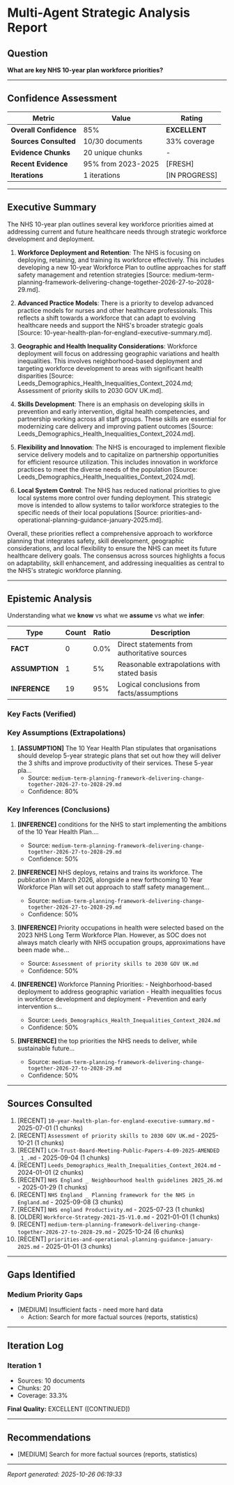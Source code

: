 # Multi-Agent Strategic Analysis Report

## Question
**What are key NHS 10-year plan workforce priorities?**

---

## Confidence Assessment

| Metric | Value | Rating |
|--------|-------|--------|
| **Overall Confidence** | 85% | **EXCELLENT** |
| **Sources Consulted** | 10/30 documents | 33% coverage |
| **Evidence Chunks** | 20 unique chunks | - |
| **Recent Evidence** | 95% from 2023-2025 | [FRESH] |
| **Iterations** | 1 iterations | [IN PROGRESS] |

---

## Executive Summary

The NHS 10-year plan outlines several key workforce priorities aimed at addressing current and future healthcare needs through strategic workforce development and deployment. 

1. **Workforce Deployment and Retention**: The NHS is focusing on deploying, retaining, and training its workforce effectively. This includes developing a new 10-year Workforce Plan to outline approaches for staff safety management and retention strategies [Source: medium-term-planning-framework-delivering-change-together-2026-27-to-2028-29.md].

2. **Advanced Practice Models**: There is a priority to develop advanced practice models for nurses and other healthcare professionals. This reflects a shift towards a workforce that can adapt to evolving healthcare needs and support the NHS's broader strategic goals [Source: 10-year-health-plan-for-england-executive-summary.md].

3. **Geographic and Health Inequality Considerations**: Workforce deployment will focus on addressing geographic variations and health inequalities. This involves neighborhood-based deployment and targeting workforce development to areas with significant health disparities [Source: Leeds_Demographics_Health_Inequalities_Context_2024.md; Assessment of priority skills to 2030 GOV UK.md].

4. **Skills Development**: There is an emphasis on developing skills in prevention and early intervention, digital health competencies, and partnership working across all staff groups. These skills are essential for modernizing care delivery and improving patient outcomes [Source: Leeds_Demographics_Health_Inequalities_Context_2024.md].

5. **Flexibility and Innovation**: The NHS is encouraged to implement flexible service delivery models and to capitalize on partnership opportunities for efficient resource utilization. This includes innovation in workforce practices to meet the diverse needs of the population [Source: Leeds_Demographics_Health_Inequalities_Context_2024.md].

6. **Local System Control**: The NHS has reduced national priorities to give local systems more control over funding deployment. This strategic move is intended to allow systems to tailor workforce strategies to the specific needs of their local populations [Source: priorities-and-operational-planning-guidance-january-2025.md].

Overall, these priorities reflect a comprehensive approach to workforce planning that integrates safety, skill development, geographic considerations, and local flexibility to ensure the NHS can meet its future healthcare delivery goals. The consensus across sources highlights a focus on adaptability, skill enhancement, and addressing inequalities as central to the NHS's strategic workforce planning.

---

## Epistemic Analysis

Understanding what we **know** vs what we **assume** vs what we **infer**:

| Type | Count | Ratio | Description |
|------|-------|-------|-------------|
| **FACT** | 0 | 0.0% | Direct statements from authoritative sources |
| **ASSUMPTION** | 1 | 5% | Reasonable extrapolations with stated basis |
| **INFERENCE** | 19 | 95% | Logical conclusions from facts/assumptions |

### Key Facts (Verified)

### Key Assumptions (Extrapolations)

1. **[ASSUMPTION]** The 10 Year Health Plan stipulates that organisations should develop 5-year strategic plans that set out how they will deliver the 3 shifts and improve productivity of their services. These 5-year pla...
   - Source: `medium-term-planning-framework-delivering-change-together-2026-27-to-2028-29.md`
   - Confidence: 80%

### Key Inferences (Conclusions)

1. **[INFERENCE]** conditions for the NHS to start implementing the ambitions of the 10 Year Health Plan....
   - Source: `medium-term-planning-framework-delivering-change-together-2026-27-to-2028-29.md`
   - Confidence: 50%

2. **[INFERENCE]** NHS deploys, retains and trains its workforce. The publication in March 2026, alongside a new forthcoming 10 Year Workforce Plan will set out approach to staff safety management...
   - Source: `medium-term-planning-framework-delivering-change-together-2026-27-to-2028-29.md`
   - Confidence: 50%

3. **[INFERENCE]** Priority occupations in health were selected based on the 2023 NHS Long Term Workforce Plan. However, as SOC does not always match clearly with NHS occupation groups, approximations have been made whe...
   - Source: `Assessment of priority skills to 2030 GOV UK.md`
   - Confidence: 50%

4. **[INFERENCE]** Workforce Planning Priorities: - Neighborhood-based deployment to address geographic variation - Health inequalities focus in workforce development and deployment - Prevention and early intervention s...
   - Source: `Leeds_Demographics_Health_Inequalities_Context_2024.md`
   - Confidence: 50%

5. **[INFERENCE]** the top priorities the NHS needs to deliver, while sustainable future...
   - Source: `medium-term-planning-framework-delivering-change-together-2026-27-to-2028-29.md`
   - Confidence: 50%

---

## Sources Consulted

1. [RECENT] `10-year-health-plan-for-england-executive-summary.md` - 2025-07-01 (1 chunks)
2. [RECENT] `Assessment of priority skills to 2030 GOV UK.md` - 2025-10-21 (1 chunks)
3. [RECENT] `LCH-Trust-Board-Meeting-Public-Papers-4-09-2025-AMENDED _1_.md` - 2025-09-04 (1 chunks)
4. [RECENT] `Leeds_Demographics_Health_Inequalities_Context_2024.md` - 2024-01-01 (2 chunks)
5. [RECENT] `NHS England _ Neighbourhood health guidelines 2025_26.md` - 2025-01-29 (1 chunks)
6. [RECENT] `NHS England _ Planning framework for the NHS in England.md` - 2025-09-08 (3 chunks)
7. [RECENT] `NHS england Productivity.md` - 2025-07-23 (1 chunks)
8. [OLDER] `Workforce-Strategy-2021-25-V1.0.md` - 2021-01-01 (1 chunks)
9. [RECENT] `medium-term-planning-framework-delivering-change-together-2026-27-to-2028-29.md` - 2025-10-24 (6 chunks)
10. [RECENT] `priorities-and-operational-planning-guidance-january-2025.md` - 2025-01-01 (3 chunks)

---

## Gaps Identified

### Medium Priority Gaps

- [MEDIUM] Insufficient facts - need more hard data
  - Action: Search for more factual sources (reports, statistics)

---

## Iteration Log

### Iteration 1
- Sources: 10 documents
- Chunks: 20
- Coverage: 33.3%

**Final Quality:** EXCELLENT ([CONTINUED])

---

## Recommendations

- [MEDIUM] Search for more factual sources (reports, statistics)

---

*Report generated: 2025-10-26 06:19:33*
